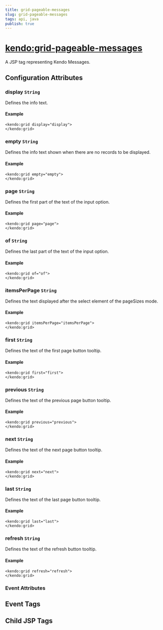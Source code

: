```yaml
---
title: grid-pageable-messages
slug: grid-pageable-messages
tags: api, java
publish: true
---
```


# <kendo:grid-pageable-messages>
A JSP tag representing Kendo Messages.

## Configuration Attributes


### display `String`

Defines the info text.

#### Example
    <kendo:grid display="display">
    </kendo:grid>



### empty `String`

Defines the info text shown when there are no records to be displayed.

#### Example
    <kendo:grid empty="empty">
    </kendo:grid>



### page `String`

Defines the first part of the text of the input option.

#### Example
    <kendo:grid page="page">
    </kendo:grid>



### of `String`

Defines the last part of the text of the input option.

#### Example
    <kendo:grid of="of">
    </kendo:grid>



### itemsPerPage `String`

Defines the text displayed after the select element of the pageSizes mode.

#### Example
    <kendo:grid itemsPerPage="itemsPerPage">
    </kendo:grid>



### first `String`

Defines the text of the first page button tooltip.

#### Example
    <kendo:grid first="first">
    </kendo:grid>



### previous `String`

Defines the text of the previous page button tooltip.

#### Example
    <kendo:grid previous="previous">
    </kendo:grid>



### next `String`

Defines the text of the next page button tooltip.

#### Example
    <kendo:grid next="next">
    </kendo:grid>



### last `String`

Defines the text of the last page button tooltip.

#### Example
    <kendo:grid last="last">
    </kendo:grid>



### refresh `String`

Defines the text of the refresh button tooltip.

#### Example
    <kendo:grid refresh="refresh">
    </kendo:grid>



### Event Attributes

## Event Tags


## Child JSP Tags

